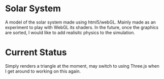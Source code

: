 Solar System
============

A model of the solar system made using html5/webGL. Mainly made as an experiment to play with WebGL its shaders. In the future, once the graphics are sorted, 
I would like to add realisitc physics to the simulation.

Current Status
==============

Simply renders a triangle at the moment, may switch to using Three.js when I get around to working on this again.
